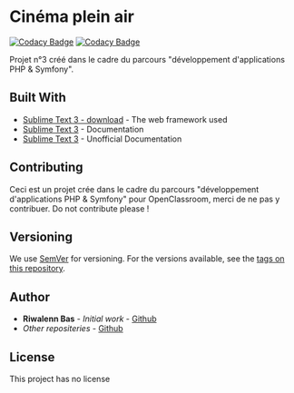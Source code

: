 # Cinéma plein air

[![Codacy Badge](https://api.codacy.com/project/badge/Grade/1c9bc31d494f40f2995c51a845cadfc9)](https://app.codacy.com/gh/riwalenn/projet-3?utm_source=github.com&utm_medium=referral&utm_content=riwalenn/projet-3&utm_campaign=Badge_Grade)
[![Codacy Badge](https://api.codacy.com/project/badge/Grade/1c9bc31d494f40f2995c51a845cadfc9)](https://app.codacy.com/gh/riwalenn/projet-3?utm_source=github.com&utm_medium=referral&utm_content=riwalenn/projet-3&utm_campaign=Badge_Grade)

Projet n°3 créé dans le cadre du parcours "développement d'applications PHP & Symfony".

## Built With

* [Sublime Text 3 - download](https://www.sublimetext.com/3) - The web framework used
* [Sublime Text 3](https://www.sublimetext.com/docs/3/)  - Documentation
* [Sublime Text 3](https://docs.sublimetext.info/en/latest/index.html) - Unofficial Documentation

## Contributing

Ceci est un projet crée dans le cadre du parcours "développement d'applications PHP & Symfony" pour OpenClassroom, merci de ne pas y contribuer.
Do not contribute please !

## Versioning

We use [SemVer](http://semver.org/) for versioning. For the versions available, see the [tags on this repository](https://github.com/your/project/tags). 

## Author

* **Riwalenn Bas** - *Initial work* - [Github](https://github.com/riwalenn)
* *Other repositeries* - [Github](https://github.com/riwalenn?tab=repositories)

## License

This project has no license
